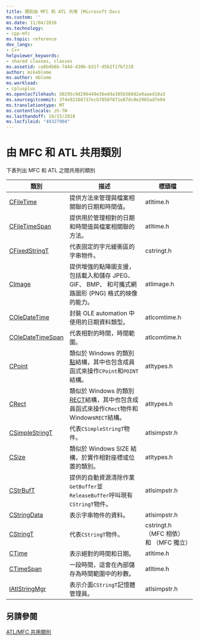 ```yaml
---
title: 類別由 MFC 和 ATL 共用 |Microsoft Docs
ms.custom: ''
ms.date: 11/04/2016
ms.technology:
- cpp-mfc
ms.topic: reference
dev_langs:
- C++
helpviewer_keywords:
- shared classes, classes
ms.assetid: ca8b4b6b-744d-430b-b31f-d5b2f17bf210
author: mikeblome
ms.author: mblome
ms.workload:
- cplusplus
ms.openlocfilehash: 50295c9d296449e36ed4a305b568d2e0aaed10a3
ms.sourcegitcommit: 3f4e92266737ecb70507871e87dc8e2965ad7e04
ms.translationtype: MT
ms.contentlocale: zh-TW
ms.lasthandoff: 10/15/2018
ms.locfileid: "49327904"
---
```

# <a name="classes-shared-by-mfc-and-atl"></a>由 MFC 和 ATL 共用類別

下表列出 MFC 和 ATL 之間共用的類別

|類別|描述|標頭檔|
|-----------|-----------------|-----------------|
|[CFileTime](../../atl-mfc-shared/reference/cfiletime-class.md)|提供方法來管理與檔案相關聯的日期和時間值。|atltime.h|
|[CFileTimeSpan](../../atl-mfc-shared/reference/cfiletimespan-class.md)|提供用於管理相對的日期和時間值與檔案相關聯的方法。|atltime.h|
|[CFixedStringT](../../atl-mfc-shared/reference/cfixedstringt-class.md)|代表固定的字元緩衝區的字串物件。|cstringt.h|
|[CImage](../../atl-mfc-shared/reference/cimage-class.md)|提供增強的點陣圖支援，包括載入和儲存 JPEG、 GIF、 BMP、 和可攜式網路圖形 (PNG) 格式的映像的能力。|atlimage.h|
|[COleDateTime](../../atl-mfc-shared/reference/coledatetime-class.md)|封裝 OLE automation 中使用的日期資料類型。|atlcomtime.h|
|[COleDateTimeSpan](../../atl-mfc-shared/reference/coledatetimespan-class.md)|代表相對的時間，時間範圍。|atlcomtime.h|
|[CPoint](../../atl-mfc-shared/reference/cpoint-class.md)|類似於 Windows 的類別[點](../../mfc/reference/point-structure.md)結構，其中也包含成員函式來操作`CPoint`和`POINT`結構。|atltypes.h|
|[CRect](../../atl-mfc-shared/reference/crect-class.md)|類似於 Windows 的類別[RECT](../../mfc/reference/rect-structure.md)結構，其中也包含成員函式來操作`CRect`物件和 Windows`RECT`結構。|atltypes.h|
|[CSimpleStringT](../../atl-mfc-shared/reference/csimplestringt-class.md)|代表`CSimpleStringT`物件。|atlsimpstr.h|
|[CSize](../../atl-mfc-shared/reference/csize-class.md)|類似於 Windows SIZE 結構，於實作相對座標或位置的類別。|atltypes.h|
|[CStrBufT](../../atl-mfc-shared/reference/cstrbuft-class.md)|提供的自動資源清除作業`GetBuffer`並`ReleaseBuffer`呼叫現有`CStringT`物件。|atlsimpstr.h|
|[CStringData](../../atl-mfc-shared/reference/cstringdata-class.md)|表示字串物件的資料。|atlsimpstr.h|
|[CStringT](../../atl-mfc-shared/reference/cstringt-class.md)|代表`CStringT`物件。|cstringt.h （MFC 相依） 和 （MFC 獨立）|
|[CTime](../../atl-mfc-shared/reference/ctime-class.md)|表示絕對的時間和日期。|atltime.h|
|[CTimeSpan](../../atl-mfc-shared/reference/ctimespan-class.md)|一段時間，這會在內部儲存為時間範圍中的秒數。|atltime.h|
|[IAtlStringMgr](../../atl-mfc-shared/reference/iatlstringmgr-class.md)|表示介面`CStringT`記憶體管理員。|atlsimpstr.h|

## <a name="see-also"></a>另請參閱

[ATL/MFC 共用類別](../../atl-mfc-shared/atl-mfc-shared-classes.md)

